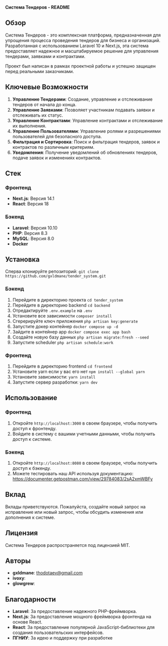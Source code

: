 **Система Тендеров - README**

**Обзор**
------------

Система Тендеров - это комплексная платформа, предназначенная для упрощения процесса проведения тендеров для бизнеса и организаций. 
Разработанная с использованием Laravel 10 и Next.js, эта система предоставляет надежное и масштабируемое решение для управления тендерами, заявками и контрактами.

Проект был написан в рамках проектной работы и успешно защищен перед реальными заказчиками.

**Ключевые Возможности**
----------------

1. **Управление Тендерами**: Создание, управление и отслеживание тендеров от начала до конца.
2. **Управление Заявками**: Позволяет участникам подавать заявки и отслеживать их статус.
3. **Управление Контрактами**: Управление контрактами и отслеживание их выполнения.
4. **Управление Пользователями**: Управление ролями и разрешениями пользователей для безопасного доступа.
5. **Фильтрация и Сортировка**: Поиск и фильтрация тендеров, заявок и контрактов по различным критериям.
6. **Уведомления**: Получение уведомлений об обновлениях тендеров, подаче заявок и изменениях контрактов.

**Стек**
-------------------------

### Фронтенд
- **Next.js**: Версия 14.1
- **React**: Версия 18

### Бэкенд
- **Laravel**: Версия 10.10
- **PHP**: Версия 8.3
- **MySQL**: Версия 8.0
- **Docker**

**Установка**
--------------

Cперва клонируйте репозиторий: `git clone https://github.com/gxldmane/tender_system.git`

### Бэкенд
1. Перейдите в директорию проекта `cd tender_system`
2. Перейдите в директорию backend `cd backend`
3. Отредактируйте `.env.example` на `.env`
4. Установите все зависимости `composer install`
5. Сгерерируйте ключ приложения `php artisan key:generate`
6. Запустите докер контейнер `docker compose up -d`
7. Зайдите в контейнер app `docker compose exec app bash`
8. Создайте новую базу данных `php artisan migrate:fresh --seed`
9. Запустите scheduler `php artisan schedule:work`

### Фронтенд
1. Перейдите в директорию frontend `cd frontend`
2. Установите yarn если у вас его нет `npm install --global yarn`
3. Установите зависимости: `yarn install`
4. Запустите сервер разработки: `yarn dev`

**Использование**
---------

### Фронтенд
1. Откройте `http://localhost:3000` в своем браузере, чтобы получить доступ к фронтенду.
2. Войдите в систему с вашими учетными данными, чтобы получить доступ к системе.

### Бэкенд
1. Откройте `http://localhost:8080` в своем браузере, чтобы получить доступ к бэкенду.
2. Можете тестировать наш API используя документацию: https://documenter.getpostman.com/view/29784083/2sA2xmWBFy

**Вклад**
--------------

Вклады приветствуются. Пожалуйста, создайте новый запрос на исправление или новый запрос, чтобы обсудить изменения или дополнения к системе.

**Лицензия**
---------

Система Тендеров распространяется под лицензией MIT.

**Авторы**
---------

- **gxldmane**: thodotaev@gmail.com
- **ivoxy**:
- **glowgrew**:

**Благодарности**
----------------

- **Laravel**: За предоставление надежного PHP-фреймворка.
- **Next.js**: За предоставление мощного фреймворка фронтенда на основе React.
- **React**: За предоставление популярной JavaScript-библиотеки для создания пользовательских интерфейсов.
- **ПГНИУ**: За идею и поддержку при разработке
